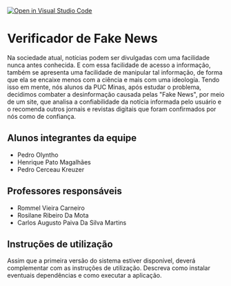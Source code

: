 [![Open in Visual Studio Code](https://classroom.github.com/assets/open-in-vscode-f059dc9a6f8d3a56e377f745f24479a46679e63a5d9fe6f495e02850cd0d8118.svg)](https://classroom.github.com/online_ide?assignment_repo_id=452392&assignment_repo_type=GroupAssignmentRepo)
# Verificador de Fake News
Na sociedade atual, notícias podem ser divulgadas com uma facilidade nunca antes conhecida. E com essa facilidade de acesso a informação, também se apresenta uma facilidade de 
manipular tal informação, de forma que ela se encaixe menos com a ciência e mais com uma ideología. Tendo isso em mente, nós alunos da PUC Minas, após estudar o problema, decidimos
combater a desinformação causada pelas "Fake News", por meio de um site, que analisa a confiabilidade da notícia informada pelo usuário e o recomenda outros jornais e revistas digitais
que foram confirmados por nós como de confiança.

## Alunos integrantes da equipe

* Pedro Olyntho 
* Henrique Pato Magalhães
* Pedro Cerceau Kreuzer

## Professores responsáveis

* Rommel Vieira Carneiro
* Rosilane Ribeiro Da Mota
* Carlos Augusto Paiva Da Silva Martins

## Instruções de utilização

Assim que a primeira versão do sistema estiver disponível, deverá complementar com as instruções de utilização. Descreva como instalar eventuais dependências e como executar a aplicação.

